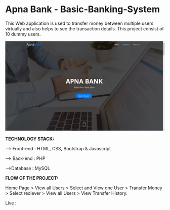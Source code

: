 # Apna Bank - Basic-Banking-System 

This Web application is used to transfer money between multiple users virtually and also helps to see the transaction details.
This project consist of 10 dummy users.

<img src="https://github.com/sahilkarande/Apna-Bank/blob/main/Apna%20Bank%20Previews/Page%201.png" >

**TECHNOLOGY STACK:**

--> Front-end : HTML, CSS, Bootstrap & Javascript

--> Back-end : PHP 

-->Database : MySQL

**FLOW OF THE PROJECT:**

Home Page > View all Users > Select and View one User > Transfer Money > Select reciever > View all Users > View Transfer History.

Live : 
         
 

